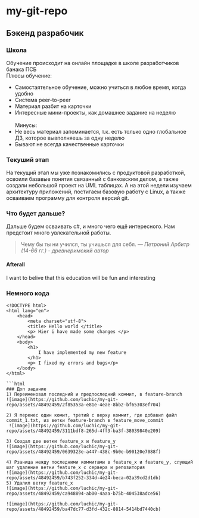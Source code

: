 # my-git-repo
## Бэкенд разрабочик
### Школа
Обучение происходит на онлайн площадке в школе разработчиков банака ПСБ <br> 
Плюсы обучение:
* Самостаятельное обучение, можно учиться в любое время, когда удобно
* Система peer-to-peer
* Материал разбит на карточки
* Интересные мини-проекты, как домашнее задание на неделю <br>
<br>Минусы:
* Не весь материал запоминается, т.к. есть только одно глобальное ДЗ, которое вывполняешь за одну неделю
* Бывают не всегда качественные карточки <br>

### Текуший этап
На текущий этап мы уже познакомились с продуктовой разработкой, освоили базавые понятия связанный с банковским делом, а также создали небольшой проект на UML таблицах. А на этой недели изучаем архитектуру приложений, постигаем базовую работу с Linux, а также осваиваем программу для контроля версий git.

### Что будет дальше?
Дальше будем осваивать c#, и много чего ещё интересного. Нам предстоит много увлекательной работы. 
> Чему бы ты ни учился, ты учишься для себя.
> *— Петроний Арбитр (14-66 гг.) - древнеримский автор*


#### Afterall 
I want to belive that this education will be fun and interesting

### Немного кода
```
<!DOCTYPE html>
<html lang="en">
	<head>
		<meta charset="utf-8">
		<title> Hello world </title>
		<p> Hier i have made some changes </p>
	</head>
	<body>
		<h1>
			I have implemented my new feature
		</h1>
		<p> I fixed my errors and bugs</p>
	</body>
</html>

```html
### Доп задание
1) Переименовал последний и предпоследний коммит, в feature-branch
![image](https://github.com/luchic/my-git-repo/assets/48492459/2f85353a-e81e-4eae-8bb2-bf65303ef704)

2) Я перенес один комит, третий с верху коммит, где добавил файл commit_1.txt, из ветки feature-branch в feature_move_commit
 ![image](https://github.com/luchic/my-git-repo/assets/48492459/3111bdf8-265d-4ff3-ba3f-38039840e209)

3) Создал две ветки feature_x и feature_y
![image](https://github.com/luchic/my-git-repo/assets/48492459/0639323e-a447-438c-9b0e-b90120e7088f)

4) Рзаница между последними коммитами в feature_x и feature_y, слующий шаг удаление ветки feature_x с сервера и репозитория
![image](https://github.com/luchic/my-git-repo/assets/48492459/b743f252-334d-4e24-beca-02a39cd2d1db)
5) Удалил ветку feature_x
![image](https://github.com/luchic/my-git-repo/assets/48492459/ca948894-ab00-4aaa-b75b-404538adce56)

![image](https://github.com/luchic/my-git-repo/assets/48492459/ba47dc77-d3fd-432c-8814-5414bd7440cb)




